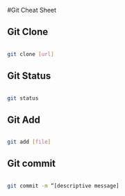 #Git Cheat Sheet

## Git Clone

```sh

git clone [url]

```

## Git Status

```sh

git status

```

## Git Add

```sh

git add [file]

```

## Git commit

```sh

git commit -m “[descriptive message]

```
